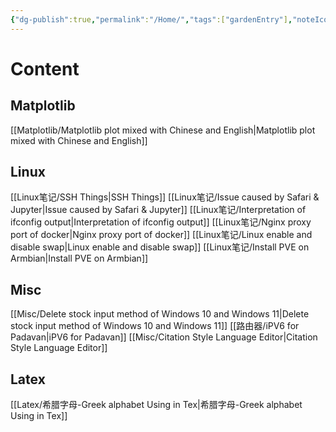 ```yaml
---
{"dg-publish":true,"permalink":"/Home/","tags":["gardenEntry"],"noteIcon":"","created":"2024-01-03T13:48:15.870+08:00","updated":"2024-04-27T00:03:10.143+08:00"}
---
```


# Content
## Matplotlib
[[Matplotlib/Matplotlib plot mixed with Chinese and English\|Matplotlib plot mixed with Chinese and English]]

## Linux
[[Linux笔记/SSH Things\|SSH Things]]
[[Linux笔记/Issue caused by Safari & Jupyter\|Issue caused by Safari & Jupyter]]
[[Linux笔记/Interpretation of ifconfig output\|Interpretation of ifconfig output]]
[[Linux笔记/Nginx proxy port of docker\|Nginx proxy port of docker]]
[[Linux笔记/Linux enable and disable swap\|Linux enable and disable swap]]
[[Linux笔记/Install PVE on Armbian\|Install PVE on Armbian]]
## Misc
[[Misc/Delete stock input method of Windows 10 and Windows 11\|Delete stock input method of Windows 10 and Windows 11]]
[[路由器/iPV6 for Padavan\|iPV6 for Padavan]]
[[Misc/Citation Style Language Editor\|Citation Style Language Editor]]

## Latex
[[Latex/希腊字母-Greek alphabet Using in Tex\|希腊字母-Greek alphabet Using in Tex]]

